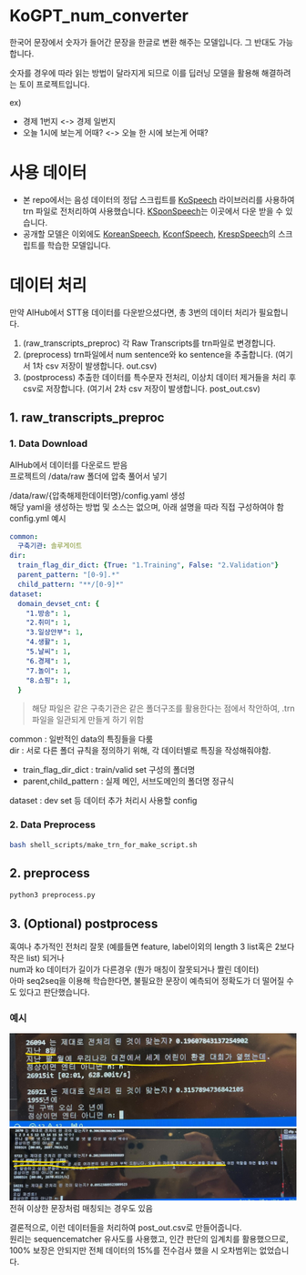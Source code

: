 # KoGPT_num_converter

한국어 문장에서 숫자가 들어간 문장을 한글로 변환 해주는 모델입니다.
그 반대도 가능합니다.

숫자를 경우에 따라 읽는 방법이 달라지게 되므로 이를 딥러닝 모델을 활용해 해결하려는 토이 프로젝트입니다.

ex)
- 경제 1번지 <-> 경제 일번지
- 오늘 1시에 보는게 어때? <-> 오늘 한 시에 보는게 어때?

# 사용 데이터
- 본 repo에서는 음성 데이터의 정답 스크립트를 [KoSpeech](https://github.com/sooftware/kospeech) 라이브러리를 사용하여 trn 파일로 전처리하여 사용했습니다.
[KSponSpeech](https://aihub.or.kr/aihubdata/data/view.do?currMenu=115&topMenu=100&aihubDataSe=realm&dataSetSn=123)는 이곳에서 다운 받을 수 있습니다.
- 공개할 모델은 이외에도 [KoreanSpeech](https://aihub.or.kr/aihubdata/data/view.do?currMenu=115&topMenu=100&aihubDataSe=realm&dataSetSn=130), [KconfSpeech](https://aihub.or.kr/aihubdata/data/view.do?currMenu=115&topMenu=100&aihubDataSe=realm&dataSetSn=132), [KrespSpeech](https://aihub.or.kr/aihubdata/data/view.do?currMenu=115&topMenu=100&aihubDataSe=realm&dataSetSn=87)의 스크립트를 학습한 모델입니다.

# 데이터 처리
만약 AIHub에서 STT용 데이터를 다운받으셨다면, 총 3번의 데이터 처리가 필요합니다.
1. (raw_transcripts_preproc) 각 Raw Transcripts를 trn파일로 변경합니다.
2. (preprocess) trn파일에서 num sentence와 ko sentence을 추출합니다. (여기서 1차 csv 저장이 발생합니다. out.csv)
3. (postprocess) 추출한 데이터를 특수문자 전처리, 이상치 데이터 제거들을 처리 후 csv로 저장합니다. (여기서 2차 csv 저장이 발생합니다. post_out.csv)
## 1. raw_transcripts_preproc
### 1. Data Download
AIHub에서 데이터를 다운로드 받음 <br />
프로젝트의 /data/raw 폴더에 압축 풀어서 넣기

/data/raw/{압축해제한데이터명}/config.yaml 생성 <br />
해당 yaml을 생성하는 방법 및 소스는 없으며, 아래 설명을 따라 직접 구성하여야 함 <br />
config.yml 예시 <br />
```yml
common:
  구축기관: 솔루게이트
dir:
  train_flag_dir_dict: {True: "1.Training", False: "2.Validation"}
  parent_pattern: "[0-9].*"
  child_pattern: "**/[0-9]*"
dataset:
  domain_devset_cnt: {
    "1.방송": 1,
    "2.취미": 1,
    "3.일상안부": 1,
    "4.생활": 1,
    "5.날씨": 1,
    "6.경제": 1,
    "7.놀이": 1,
    "8.쇼핑": 1,
  }
```
> 해당 파일은 같은 구축기관은 같은 폴더구조를 활용한다는 점에서 착안하여, .trn파일을 일관되게 만들게 하기 위함 <br />

common : 일반적인 data의 특징들을 다룸 <br />
dir : 서로 다른 폴더 규칙을 정의하기 위해, 각 데이터별로 특징을 작성해줘야함. <br />
 - train_flag_dir_dict : train/valid set 구성의 폴더명 <br />
 - parent,child_pattern : 실제 메인, 서브도메인의 폴더명 정규식 <br />

dataset : dev set 등 데이터 추가 처리시 사용할 config <br />
### 2. Data Preprocess
```bash
bash shell_scripts/make_trn_for_make_script.sh
```
## 2. preprocess
```bash
python3 preprocess.py
```
## 3. (Optional) postprocess
혹여나 추가적인 전처리 잘못 (예를들면 feature, label이외의 length 3 list혹은 2보다 작은 list) 되거나 <br />
num과 ko 데이터가 길이가 다른경우 (뭔가 매칭이 잘못되거나 짤린 데이터) <br />
아마 seq2seq을 이용해 학습한다면, 불필요한 문장이 예측되어 정확도가 더 떨어질 수도 있다고 판단했습니다. <br />
### 예시
![exam1](./readme_img/cut_exam1.jpg)
![exam2](./readme_img/cut_exam2.jpg)
전혀 이상한 문장처럼 매칭되는 경우도 있음

결론적으로, 이런 데이터들을 처리하여 post_out.csv로 만들어줍니다. <br />
원리는 sequencematcher 유사도를 사용했고, 인간 판단의 임계치를 활용했으므로, 100% 보장은 안되지만 전체 데이터의 15%를 전수검사 했을 시 오차범위는 없었습니다.
